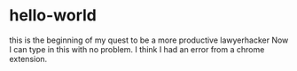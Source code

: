 # hello-world
this is the beginning of my quest to be a more productive lawyerhacker
Now I can type in this with no problem.  I think I had an error from a chrome extension.
